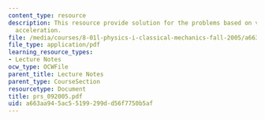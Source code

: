 ```yaml
---
content_type: resource
description: This resource provide solution for the problems based on velocity and
  acceleration.
file: /media/courses/8-01l-physics-i-classical-mechanics-fall-2005/a663aa945ac55199299dd56f7750b5af_prs_092005.pdf
file_type: application/pdf
learning_resource_types:
- Lecture Notes
ocw_type: OCWFile
parent_title: Lecture Notes
parent_type: CourseSection
resourcetype: Document
title: prs_092005.pdf
uid: a663aa94-5ac5-5199-299d-d56f7750b5af
---
```

